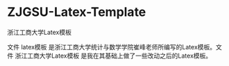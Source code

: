 # ZJGSU-Latex-Template
浙江工商大学Latex模板


文件 latex模板 是浙江工商大学统计与数学学院崔峰老师所编写的Latex模板。文件 浙江工商大学Latex模板 是我在其基础上做了一些改动之后的Latex模板。
